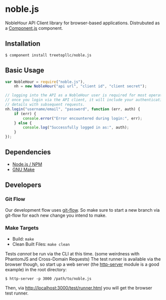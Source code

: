 # noble.js

NobleHour API Client library for browser-based applications. Distrubuted as a
[Component.js](https://github.com/component/component) component.

## Installation

    $ component install treetopllc/noble.js

## Basic Usage

````javascript
var NobleHour = require("noble.js"),
    nh = new NobleHour("api url", "client id", "client secret");

// logging into the API as a NobleHour user is required for most operations
// once you login via the API client, it will include your authentication
// details with subsequent requests.
nh.login("username/email", "password", function (err, auth) {
    if (err) {
        console.error("Error encountered during login:", err);
    } else {
        console.log("Successfully logged in as:", auth);
    }
});
````

## Dependencies

 * [Node.js / NPM](http://nodejs.org/)
 * [GNU Make](http://www.gnu.org/software/make/)

## Developers

### Git Flow

Our development flow uses [git-flow](https://github.com/nvie/gitflow). So make
sure to start a new branch via git-flow for each new change you intend to make.

### Make Targets

 * Build: `make`
 * Clean Built Files: `make clean`

Tests _cannot_ be run via the CLI at this time. (some weirdness with PhantomJS
and Cross-Domain Requests) The test runner is available via the browser though,
so start up a web server (the [http-server](https://github.com/nodeapps/http-server)
module is a good example) in the root directory:

    $ http-server -p 3000 /path/to/noble.js

Then, via [http://localhost:3000/test/runner.html](http://localhost:3000/test/runner.html)
you will get the browser test runner.
